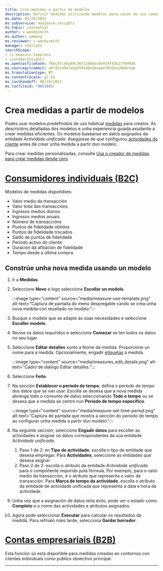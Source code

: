```yaml
---
title: Crea medidas a partir de modelos
description: Definir medidas utilizando modelos para casos de uso comúns.
ms.date: 03/25/2022
ms.subservice: audience-insights
ms.topic: conceptual
author: v-wendysmith
ms.author: wameng
ms.reviewer: v-wendysmith
manager: shellyha
searchScope:
- ci-measure-template
- customerInsights
ms.openlocfilehash: f6bcdfc45a49c36f22d6ebc6e919f43b27f899d8
ms.sourcegitcommit: a97d31a647a5d259140a1baaeef8c6ea10b8cbde
ms.translationtype: MT
ms.contentlocale: gl-ES
ms.lasthandoff: 06/29/2022
ms.locfileid: "9051681"
---
```

# <a name="create-measures-from-templates"></a>Crea medidas a partir de modelos

Podes usar modelos predefinidos de uso habitual [medidas](measures.md) para crealos. As descricións detalladas dos modelos e unha experiencia guiada axúdanlle a crear medidas eficientes. Os modelos baséanse en datos asignados da entidade *Actividade unificada*. Asegúrese de que configurou [actividades do cliente](activities.md) antes de crear unha medida a partir dun modelo.

Para crear medidas personalizadas, consulte [Usa o creador de medidas para crear medidas desde cero](measure-builder.md).

# <a name="individual-consumers-b-to-c"></a>[Consumidores individuais (B2C)](#tab/b2c)

Modelos de medidas dispoñibles: 
- Valor medio da transacción
- Valor total das transaccións
- Ingresos medios diarios
- Ingresos medios anuais
- Número de transaccións
- Puntos de fidelidade obtidos
- Puntos de fidelidade trocados
- Saldo de puntos de fidelidade
- Período activo do cliente
- Duración da afiliación de fidelidade
- Tempo desde a última compra

## <a name="build-a-new-measure-using-a-template"></a>Constrúe unha nova medida usando un modelo

1. Ir a **Medidas**.

1. Seleccione **Novo** e logo seleccione **Escoller un modelo**.

   :::image type="content" source="media/measure-use-template.png" alt-text="Captura de pantalla do menú despregable cando se crea unha nova medida con resaltado no modelo.":::

1. Busque o modelo que se adapte ás súas necesidades e seleccione **Escoller modelo**.

1. Revise os datos requiridos e seleccione **Comezar** se ten todos os datos no seu lugar.

1. Seleccione **Editar detalles** xunto a Nome da medida. Proporcione un nome para a medida. Opcionalmente, engadir [etiquetas](work-with-tags-columns.md#manage-tags) á medida.

   :::image type="content" source="media/measures_edit_details.png" alt-text="Cadro de diálogo Editar detalles.":::

1. Seleccione **Feito**.

1. Na sección **Establecer o período de tempo**, defina o período de tempo dos datos que se van usar. Escolla se desexa que a nova medida abranga todo o conxunto de datos seleccionando **Todo o tempo** ou se desexa que a medida se centre nun **Período de tempo específico**.

   :::image type="content" source="media/measure-set-time-period.png" alt-text="Captura de pantalla que mostra a sección do período de tempo ao configurar unha medida a partir dun modelo.":::

1. Na seguinte sección, seleccione **Engadir datos** para escoller as actividades e asignar os datos correspondentes da súa entidade *Actividade unificada*.

    1. Paso 1 de 2: en **Tipo de actividade**, escolla o tipo de entidade que desexa empregar. Para **Actividades**, seleccione as entidades que desexa asignar.
    1. Paso 2 de 2: escolla o atributo da entidade *Actividade unificada* para o compoñente requirido pola fórmula. Por exemplo, para o valor medio da transacción, é o atributo que representa o valor da transacción. Para **Marca de tempo da actividade**, escolla o atributo da entidade de actividade unificada que representa a data e hora da actividade.
   
1. Unha vez que a asignación de datos teña éxito, pode ver o estado como **Completo** e o nome das actividades e atributos asignados.

1. Agora pode seleccionar **Executar** para calcular os resultados da medida. Para refinalo máis tarde, selecciona **Gardar borrador**.

# <a name="business-accounts-b-to-b"></a>[Contas empresariais (B2B)](#tab/b2b)

Esta función só está dispoñible para medidas creadas en contornos con clientes individuais como público obxectivo principal.

---
